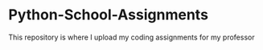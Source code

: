 # Python-School-Assignments
This repository is where I upload my coding assignments for my professor 
